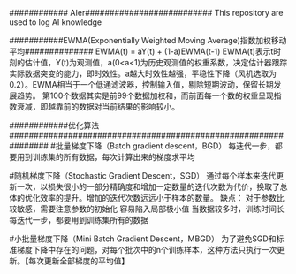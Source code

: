 ############ AIer##########################
This repository are used to log AI knowledge

###########EWMA(Exponentially Weighted Moving Average)指数加权移动平均##############
EWMA(t) = aY(t) + (1-a)EWMA(t-1)
EWMA(t)表示t时刻的估计值，Y(t)为观测值，a(0<a<1)为历史观测值的权重系数，决定估计器跟踪实际数据突变的能力，即时效性。a越大时效性越强，平稳性下降（风机选取为0.2）。EWMA相当于一个低通滤波器，控制输入值，剔除短期波动，保留长期发展趋势。
第100个数据其实是前99个数据加权和，而前面每一个数的权重呈现指数衰减，即越靠前的数据对当前结果的影响较小。

############优化算法################################################################
#批量梯度下降（Batch gradient descent，BGD）
每迭代一步，都要用到训练集的所有数据，每次计算出来的梯度求平均

#随机梯度下降（Stochastic Gradient Descent，SGD）
通过每个样本来迭代更新一次，以损失很小的一部分精确度和增加一定数量的迭代次数为代价，换取了总体的优化效率的提升。增加的迭代次数远远小于样本的数量。
缺点：
对于参数比较敏感，需要注意参数的初始化 
容易陷入局部极小值 
当数据较多时，训练时间长 
每迭代一步，都要用到训练集所有的数据

#小批量梯度下降（Mini Batch Gradient Descent，MBGD）
为了避免SGD和标准梯度下降中存在的问题，对每个批次中的n个训练样本，这种方法只执行一次更新。【每次更新全部梯度的平均值】
